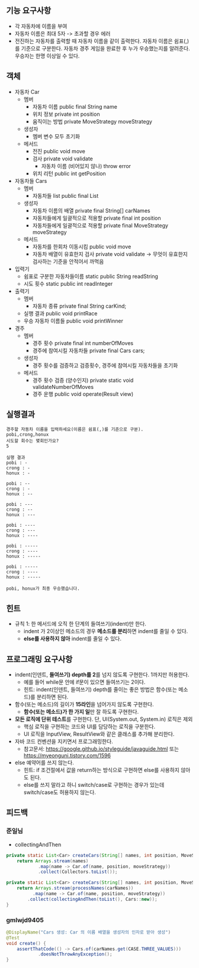 ## 기능 요구사항
- 각 자동차에 이름을 부여
- 자동차 이름은 최대 5자 -> 초과할 경우 에러 
- 전진하는 자동차를 출력할 때 자동차 이름을 같이 출력한다.
자동차 이름은 쉼표(,)를 기준으로 구분한다.
자동차 경주 게임을 완료한 후 누가 우승했는지를 알려준다. 우승자는 한명 이상일 수 있다.

## 객체
- 자동차 Car
    - 멤버    
        - 자동차 이름 public final String name 
        - 위치 정보 private int position 
        - 움직이는 방법 private MoveStrategy moveStrategy 
    - 생성자 
        - 멤버 변수 모두 초기화 
    - 메서드 
        - 전진 public void move 
        - 검사 private void validate
            - 자동차 이름 (비어있지 않나) throw error
        - 위치 리턴 public int getPosition
- 자동차들 Cars
    - 멤버     
        - 자동차들 list public final List<Car>
    - 생성자
        - 자동차 이름의 배열 private final String[] carNames
        - 자동차들에게 일괄적으로 적용할 private final int position 
        - 자동차들에게 일괄적으로 적용할 private final MoveStrategy moveStrategy
    - 메서드
        - 자동차를 한회차 이동시킴 public void move
        - 자동차 배열이 유효한지 검사 private void validate -> 무엇이 유효한지 검사하는 기준을 안적어서 까먹음
- 입력기
    - 쉼표로 구분한 자동차들이름 static public String readString 
    - 시도 횟수 static public int readInteger  
- 출력기
    - 멤버
        - 자동차 종류 private final String carKind;
    - 실행 결과 public void printRace
    - 우승 자동차 이름들 public void printWinner
- 경주
    - 멤버
        - 경주 횟수 private final int numberOfMoves
        - 경주에 참여시킬 자동차들 private final Cars cars;
    - 생성자
        - 경주 횟수를 검증하고 검증횟수, 경주에 참여시킬 자동차들을 초기화
    - 메서드
        - 경주 횟수 검증 (양수인지) private static void validateNumberOfMoves
        - 경주 운행 public void operate(Result view) 
        
## 실행결과
```shell script
경주할 자동차 이름을 입력하세요(이름은 쉼표(,)를 기준으로 구분).
pobi,crong,honux
시도할 회수는 몇회인가요?
5

실행 결과
pobi : -
crong : -
honux : -

pobi : --
crong : -
honux : --

pobi : ---
crong : --
honux : ---

pobi : ----
crong : ---
honux : ----

pobi : -----
crong : ----
honux : -----

pobi : -----
crong : ----
honux : -----

pobi, honux가 최종 우승했습니다.
```

## 힌트
- 규칙 1: 한 메서드에 오직 한 단계의 들여쓰기(indent)만 한다.
    - indent 가 2이상인 메소드의 경우 **메소드를 분리**하면 indent를 줄일 수 있다.
    - **else를 사용하지 않아** indent를 줄일 수 있다.

## 프로그래밍 요구사항
- indent(인덴트, **들여쓰기) depth를 2**를 넘지 않도록 구현한다. 1까지만 허용한다.
    - 예를 들어 while문 안에 if문이 있으면 들여쓰기는 2이다.
    - 힌트: indent(인덴트, 들여쓰기) depth를 줄이는 좋은 방법은 함수(또는 메소드)를 분리하면 된다.
- 함수(또는 메소드)의 길이가 **15라인**을 넘어가지 않도록 구현한다.
    - **함수(또는 메소드)가 한 가지 일**만 잘 하도록 구현한다.
- **모든 로직에 단위 테스트**를 구현한다. 단, UI(System.out, System.in) 로직은 제외
    - 핵심 로직을 구현하는 코드와 UI를 담당하는 로직을 구분한다.
    - UI 로직을 InputView, ResultView와 같은 클래스를 추가해 분리한다.
- 자바 코드 컨벤션을 지키면서 프로그래밍한다.
    - 참고문서: https://google.github.io/styleguide/javaguide.html 또는 https://myeonguni.tistory.com/1596
- else 예약어를 쓰지 않는다.
    - 힌트: if 조건절에서 값을 return하는 방식으로 구현하면 else를 사용하지 않아도 된다.
    - else를 쓰지 말라고 하니 switch/case로 구현하는 경우가 있는데 switch/case도 허용하지 않는다.
    
## 피드백
### 준일님
* collectingAndThen
```java
private static List<Car> createCars(String[] names, int position, MoveStrategy moveStrategy) {
    return Arrays.stream(names)
            .map(name -> Car.of(name, position, moveStrategy))
            .collect(Collectors.toList());
```
```java
private static List<Car> createCars(String[] names, int position, MoveStrategy moveStrategy) {
    return Arrays.stream(processNames(carNames))
          .map(name -> Car.of(name, position, moveStrategy))
        .collect(collectingAndThen(toList(), Cars::new));
}
```

### gmlwjd9405
```java
@DisplayName("Cars 생성: Car 의 이름 배열을 생성자의 인자로 받아 생성")
@Test
void create() {
    assertThatCode(() -> Cars.of(carNames.get(CASE.THREE_VALUES)))
            .doesNotThrowAnyException();
}
```